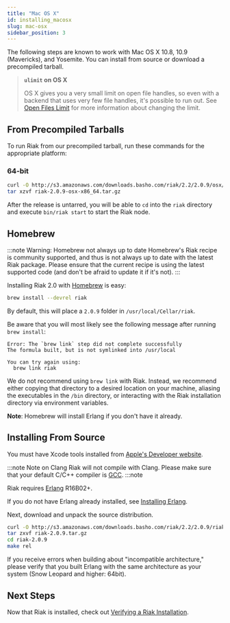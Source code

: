 ```yaml
---
title: "Mac OS X"
id: installing_macosx
slug: mac-osx 
sidebar_position: 3
---
```


[perf open files]: ../../using/performance/open-files-limit.md
[install source erlang]: ../../setup/installing/source/erlang.md
[install verify]: ../../setup/installing/verify.md

The following steps are known to work with Mac OS X 10.8, 10.9
(Mavericks), and Yosemite. You can install from source or download a
precompiled tarball.

> **`ulimit` on OS X**
>
> OS X gives you a very small limit on open file handles, so even with a
backend that uses very few file handles, it's possible to run out. See
[Open Files Limit][perf open files] for more information about changing the limit.


## From Precompiled Tarballs

To run Riak from our precompiled tarball, run these commands for the
appropriate platform:

### 64-bit

```bash
curl -O http://s3.amazonaws.com/downloads.basho.com/riak/2.2/2.0.9/osx/10.8/riak-2.0.9-OSX-x86_64.tar.gz
tar xzvf riak-2.0.9-osx-x86_64.tar.gz
```

After the release is untarred, you will be able to `cd` into the `riak`
directory and execute `bin/riak start` to start the Riak node.

## Homebrew

:::note Warning: Homebrew not always up to date
Homebrew's Riak recipe is community supported, and thus is not always up to
date with the latest Riak package. Please ensure that the current recipe is
using the latest supported code (and don't be afraid to update it if it's
not).
:::

Installing Riak 2.0 with [Homebrew](http://brew.sh/) is easy:

```bash
brew install --devrel riak
```

By default, this will place a `2.0.9` folder in
`/usr/local/Cellar/riak`.

Be aware that you will most likely see the following message after
running `brew install`:

```
Error: The `brew link` step did not complete successfully
The formula built, but is not symlinked into /usr/local

You can try again using:
  brew link riak
```

We do not recommend using `brew link` with Riak. Instead, we recommend
either copying that directory to a desired location on your machine,
aliasing the executables in the `/bin` directory, or interacting with
the Riak installation directory via environment variables.

**Note**: Homebrew will install Erlang if you don't have it already.

## Installing From Source

You must have Xcode tools installed from [Apple's Developer
website](http://developer.apple.com/).

:::note Note on Clang
Riak will not compile with Clang. Please make sure that your default C/C++
compiler is [GCC](https://gcc.gnu.org/).
:::note

Riak requires [Erlang](http://www.erlang.org/) R16B02+.

If you do not have Erlang already installed, see [Installing Erlang][install source erlang].

Next, download and unpack the source distribution.

```bash
curl -O http://s3.amazonaws.com/downloads.basho.com/riak/2.2/2.0.9/riak-2.0.9.tar.gz
tar zxvf riak-2.0.9.tar.gz
cd riak-2.0.9
make rel
```

If you receive errors when building about "incompatible architecture,"
please verify that you built Erlang with the same architecture as your
system (Snow Leopard and higher: 64bit).

## Next Steps

Now that Riak is installed, check out [Verifying a Riak Installation][install verify].
